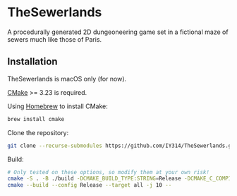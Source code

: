 # TheSewerlands
A procedurally generated 2D dungeoneering game set in a fictional maze of sewers much like those of Paris.

## Installation
TheSewerlands is macOS only (for now).

[CMake](https://cmake.org/download/) >= 3.23 is required.

Using [Homebrew](https://brew.sh/) to install CMake:
```sh
brew install cmake
```

Clone the repository:
```sh
git clone --recurse-submodules https://github.com/IY314/TheSewerlands.git
```

Build:
```sh
# Only tested on these options, so modify them at your own risk!
cmake -S . -B ./build -DCMAKE_BUILD_TYPE:STRING=Release -DCMAKE_C_COMPILER:FILEPATH=clang -DCMAKE_CXX_COMPILER:FILEPATH=clang++ --no-warn-unused-cli -G "Unix Makefiles"
cmake --build --config Release --target all -j 10 --
```
